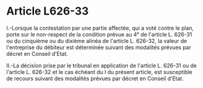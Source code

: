 # Article L626-33

I.-Lorsque la contestation par une partie affectée, qui a voté contre le plan, porte sur le non-respect de la condition prévue au 4° de l'article L. 626-31 ou du cinquième ou du dixième alinéa de l'article L. 626-32, la valeur de l'entreprise du débiteur est déterminée suivant des modalités prévues par décret en Conseil d'Etat.

II.-La décision prise par le tribunal en application de l'article L. 626-31 ou de l'article L. 626-32 et le cas échéant du I du présent article, est susceptible de recours suivant des modalités prévues par décret en Conseil d'Etat.
